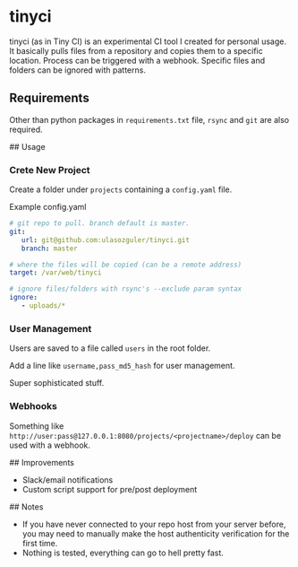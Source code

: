 # tinyci
tinyci (as in Tiny CI) is an experimental CI tool I created for personal usage. It basically pulls files from a repository and copies them to a specific location. Process can be triggered with a webhook. Specific files and folders can be ignored with patterns.

## Requirements
Other than python packages in `requirements.txt` file, `rsync` and `git` are also required.

## Usage

### Crete New Project
Create a folder under `projects` containing a `config.yaml` file.

Example config.yaml

```yaml
# git repo to pull. branch default is master.
git:
   url: git@github.com:ulasozguler/tinyci.git
   branch: master

# where the files will be copied (can be a remote address)
target: /var/web/tinyci

# ignore files/folders with rsync's --exclude param syntax
ignore:
   - uploads/*
```

### User Management
Users are saved to a file called `users` in the root folder. 

Add a line like `username,pass_md5_hash` for user management.

Super sophisticated stuff.

### Webhooks
Something like `http://user:pass@127.0.0.1:8080/projects/<projectname>/deploy` can be used with a webhook.

## Improvements
- Slack/email notifications
- Custom script support for pre/post deployment

## Notes
- If you have never connected to your repo host from your server before, you may need to manually make the host authenticity verification for the first time.
- Nothing is tested, everything can go to hell pretty fast.